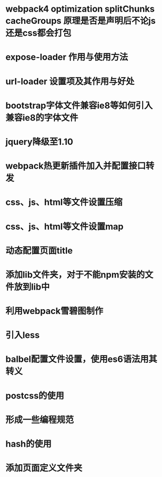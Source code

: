 # webpack4 optimization splitChunks cacheGroups 原理是否是声明后不论js还是css都会打包
# expose-loader 作用与使用方法
# url-loader 设置项及其作用与好处
# bootstrap字体文件兼容ie8等如何引入兼容ie8的字体文件
# jquery降级至1.10
# webpack热更新插件加入并配置接口转发
# css、js、html等文件设置压缩
# css、js、html等文件设置map
# 动态配置页面title
# 添加lib文件夹，对于不能npm安装的文件放到lib中
# 利用webpack雪碧图制作
# 引入less
# balbel配置文件设置，使用es6语法用其转义
# postcss的使用
# 形成一些编程规范
# hash的使用
# 添加页面定义文件夹